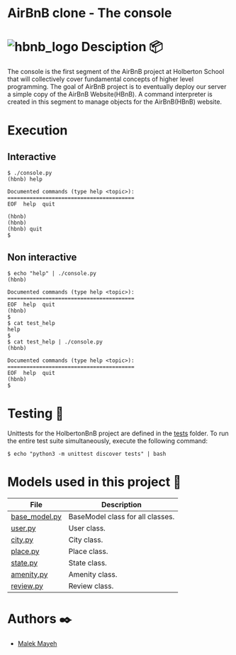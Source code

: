 # AirBnB clone - The console
![hbnb_logo](https://user-images.githubusercontent.com/31927278/195620241-be19cc9d-7bda-4120-bdc4-baa3333882b3.png)
Desciption :package:
======
The console is the first segment of the AirBnB project at Holberton School that will collectively cover fundamental concepts of higher level programming. The goal of AirBnB project is to eventually deploy our server a simple copy of the AirBnB Website(HBnB). A command interpreter is created in this segment to manage objects for the AirBnB(HBnB) website.

# Execution
## Interactive
```
$ ./console.py
(hbnb) help

Documented commands (type help <topic>):
========================================
EOF  help  quit

(hbnb) 
(hbnb) 
(hbnb) quit
$
```

## Non interactive 
```
$ echo "help" | ./console.py
(hbnb)

Documented commands (type help <topic>):
========================================
EOF  help  quit
(hbnb) 
$
$ cat test_help
help
$
$ cat test_help | ./console.py
(hbnb)

Documented commands (type help <topic>):
========================================
EOF  help  quit
(hbnb) 
$
```
Testing 📏
======
Unittests for the HolbertonBnB project are defined in the [tests](https://github.com/malekje/holbertonschool-AirBnB_clone/tree/main/tests) folder. To run the entire test suite simultaneously, execute the following command:
```
$ echo "python3 -m unittest discover tests" | bash
```

Models used in this project :dart:
======
| File | Description |
| ------ | ----------- |
| [base_model.py](https://github.com/malekje/holbertonschool-AirBnB_clone/blob/main/models/base_model.py)  | BaseModel class for all classes. |
| [user.py](https://github.com/malekje/holbertonschool-AirBnB_clone/blob/main/models/user.py) | User class. |
| [city.py](https://github.com/malekje/holbertonschool-AirBnB_clone/blob/main/models/city.py)   | City class. |
| [place.py](https://github.com/malekje/holbertonschool-AirBnB_clone/blob/main/models/place.py)   | Place class. |
| [state.py](https://github.com/malekje/holbertonschool-AirBnB_clone/blob/main/models/state.py)   | State class. |
| [amenity.py](https://github.com/malekje/holbertonschool-AirBnB_clone/blob/main/models/amenity.py)   | Amenity class. |
| [review.py](https://github.com/malekje/holbertonschool-AirBnB_clone/blob/main/models/review.py)   | Review class. |
Authors ✒️
======
+ [Malek Mayeh](https://github.com/malekje)
